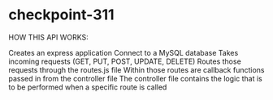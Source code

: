 # checkpoint-311

HOW THIS API WORKS:

Creates an express application
Connect to a MySQL database
Takes incoming requests (GET, PUT, POST, UPDATE, DELETE)
Routes those requests through the routes.js file
Within those routes are callback functions passed in from the controller file
The controller file contains the logic that is to be performed when a specific route is called

